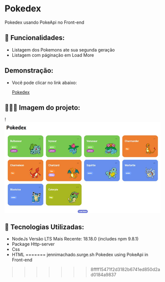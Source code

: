 # Pokedex

Pokedex usando PokeApi no Front-end

## 📱 Funcionalidades: 
- Listagem dos Pokemons ate sua segunda geração
- Listagem com páginação em Load More 

## Demonstração:
- Você pode clicar no link abaixo:

  [Pokedex](https://jennimachado.surge.sh)

## 👩🏻‍💻 Imagem do projeto:


!![Imagem](img.readme/pokedex.jpeg)


## 🤖 Tecnologias Utilizadas:

- NodeJs Versão LTS Mais Recente: 18.18.0 (includes npm 9.8.1)
- Package Http-server
- Css
- HTML
=======
jennimachado.surge.sh
Pokedex using PokeApi in Front-end
>>>>>>> 8ffff15471f2d3182b6741ed850d2ad0184a9837
